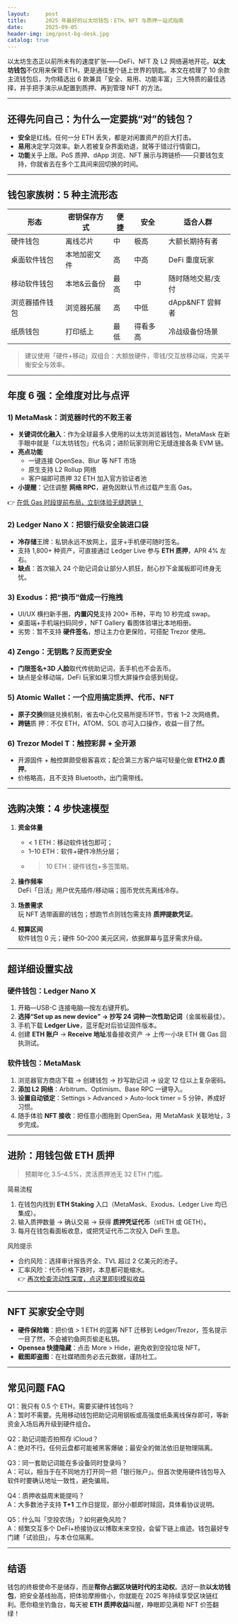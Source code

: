 ```yaml
---
layout:     post
title:      2025 年最好的以太坊钱包：ETH、NFT 与质押一站式指南
date:       2025-09-05
header-img: img/post-bg-desk.jpg
catalog: true
---
```


以太坊生态正以前所未有的速度扩张——DeFi、NFT 及 L2 网络遍地开花。**以太坊钱包**不仅用来保管 ETH，更是通往整个链上世界的钥匙。本文在梳理了 10 余款主流钱包后，为你精选出 6 款兼具「安全、易用、功能丰富」三大特质的最佳选择，并手把手演示从配置到质押、再到管理 NFT 的方法。

---

## 还得先问自己：为什么一定要挑“对”的钱包？

- **安全**是红线。任何一分 ETH 丢失，都是对闲置资产的巨大打击。
- **易用**决定学习效率。新人若被复杂界面劝退，就等于错过行情窗口。
- **功能**关乎上限。PoS 质押、dApp 浏览、NFT 展示与跨链桥——只要钱包支持，你就省去在多个工具间来回切换的时间。

---

## 钱包家族树：5 种主流形态

| 形态           | 密钥保存方式   | 便捷 | 安全 | 适合人群             |
|----------------|---------------|------|------|----------------------|
| 硬件钱包       | 离线芯片       | 中   | 极高 | 大额长期持有者       |
| 桌面软件钱包   | 本地加密文件   | 高   | 中高 | DeFi 重度玩家         |
| 移动软件钱包   | 本地&云备份    | 最高 | 中   | 随时随地交易/支付     |
| 浏览器插件钱包 | 浏览器拓展     | 高   | 中低 | dApp&NFT 尝鲜者       |
| 纸质钱包       | 打印纸上       | 最低 | 得看多高 | 冷战级备份场景 |

> 建议使用「硬件+移动」双组合：大额放硬件，零钱/交互放移动端，完美平衡安全与效率。

---

## 年度 6 强：全维度对比与点评

### 1) MetaMask：浏览器时代的不败王者
- **关键词优化融入**：作为全球最多人使用的以太坊浏览器钱包，MetaMask 在新手眼中就是「以太坊钱包」代名词；进阶玩家则用它无缝连接各条 EVM 链。
- **亮点功能**
  - 一键连接 OpenSea、Blur 等 NFT 市场
  - 原生支持 L2 Rollup 网络
  - 客户端即可质押 32 ETH 加入官方验证者池
- **小提醒**：记住调整 **网络 RPC**，避免因默认节点过载产生高 Gas。

👉 [在低 Gas 时段提前布局，立刻体验无缝跨链！](https://okxdog.com/)

### 2) Ledger Nano X：把银行级安全装进口袋
- **冷存储**王牌：私钥永远不放网上，蓝牙+手机便可随时签名。  
- 支持 1,800+ 种资产，可直接通过 Ledger Live 参与 **ETH 质押**，APR 4% 左右。
- **缺点**：首次输入 24 个助记词会让部分人抓狂，耐心抄下金属板即可终身无忧。

### 3) Exodus：把“换币”做成一行拖拽
- UI/UX 横扫新手圈，**内置闪兑**支持 200+ 币种，平均 10 秒完成 swap。
- 桌面端+手机端扫码同步，NFT Gallery 看图体验堪比本地相册。
- 劣势：暂不支持 **硬件签名**，想让主力仓更保险，可搭配 Trezor 使用。

### 4) Zengo：无钥匙？反而更安全
- **门限签名+3D 人脸**取代传统助记词，丢手机也不会丢币。  
- 缺点是全移动端，DeFi 玩家如果习惯大屏操作会感到局促。

### 5) Atomic Wallet：一个应用搞定质押、代币、NFT
- **原子交换**侧链兑换机制，省去中心化交易所提币环节，节省 1–2 次网络费。
- **跨链**质 押：不仅 ETH，ATOM、SOL 亦可入口操作，收益一目了然。

### 6) Trezor Model T：触控彩屏 + 全开源
- 开源固件 + 触控屏颇受极客喜欢；配合第三方客户端可轻量化做 **ETH2.0 质押**。
- 价格略高，且不支持 Bluetooth，出门需带线。

---

## 选购决策：4 步快速模型

1. **资金体量**  
   - < 1 ETH：移动软件钱包即可；  
   - 1–10 ETH：软件+硬件冷热分层；  
   - > 10 ETH：硬件钱包+多签策略。

2. **操作频率**  
   DeFi「日活」用户优先插件/移动端；囤币党优先离线冷存。

3. **场景需求**  
   玩 NFT 选带画廊的钱包；想跑节点则钱包需支持 **质押提款凭证**。

4. **预算区间**  
   软件钱包 0 元；硬件 50–200 美元区间，依据屏幕与蓝牙需求升级。

---

## 超详细设置实战

### 硬件钱包：Ledger Nano X
1. 开箱—USB-C 连接电脑—按左右键开机。
2. **选择“Set up as new device” → 抄写 24 词种⼀次性助记词**（金属板最佳）。
3. 手机下载 **Ledger Live**，蓝牙配对后验证固件版本。
4. 创建 **ETH 账户** → **Receive 地址**准备接收资产 → 上传一小块 ETH 做 Gas 回执测试。

### 软件钱包：MetaMask
1. 浏览器官方商店下载 → 创建钱包 → 抄写助记词 → 设定 12 位以上复杂密码。
2. **添加 L2 网络**：Arbitrum、Optimism、Base RPC 一键导入。
3. **设置自动锁定**：Settings > Advanced > Auto-lock timer = 5 分钟，养成好习惯。
4. 随手体验 **NFT 接收**：把任意小图拖到 OpenSea，用 MetaMask 关联地址，3 步完成。

---

## 进阶：用钱包做 **ETH 质押**

> 预期年化 3.5–4.5%，灵活质押池无 32 ETH 门槛。

简易流程
1. 在钱包内找到 **ETH Staking** 入口（MetaMask、Exodus、Ledger Live 均已集成）。
2. 输入质押数量 → 确认交易 → 获得 **质押凭证代币**（stETH 或 GETH）。
3. 每月在钱包看面板收息，或把凭证代币二次投入 DeFi 生息。

风险提示
- 合约风险：选择审计报告齐全、TVL 超过 2 亿美元的池子。  
- 汇率风险：代币价格下跌时，本息都可能缩水。  
👉 [再次检查流动性深度，点这里即刻模拟收益](https://okxdog.com/)

---

## NFT 买家安全守则

- **硬件保险箱**：把价值 > 1 ETH 的蓝筹 NFT 迁移到 Ledger/Trezor，签名提示一目了然，不会被钓鱼网页偷走私钥。  
- **Opensea 快捷隐藏**：点击 More > Hide，避免收到空投垃圾 NFT。  
- **截图即盗图**：在社媒晒图务必去元数据，谨防社工。

---

## 常见问题 FAQ

Q1：我只有 0.5 个 ETH，需要买硬件钱包吗？  
A：暂时不需要。先用移动钱包把助记词用钢板或高强度纸条离线保存即可，等新资金入场后再升级到硬件组合。

Q2：助记词能否拍照存 iCloud？  
A：绝对不行。任何云盘都可能被黑客爆破；最安全的做法依旧是物理隔离。

Q3：同一套助记词能在多设备同时登录吗？  
A：可以，相当于在不同地方打开同一把「银行账户」。但首次使用硬件钱包导入软件时要确认地址一致性，避免骗局。

Q4：质押收益周末能提吗？  
A：大多数池子支持 **T+1** 工作日提现，部分小额即时赎回，具体看协议说明。

Q5：什么叫「空投农场」？如何避免风险？  
A：频繁交互多个 DeFi+桥接协议以博取未来空投，会留下链上痕迹。钱包最好专门建「试验田」，与本仓位隔离。

---

## 结语

钱包的终极使命不是储存，而是**帮你占据区块链时代的主动权**。选好一款**以太坊钱包**，把安全基线抬高，把体验摩擦做小，你就能在 2025 年持续享受区块链红利。愿你稳坐钓鱼台，每天被 **ETH 质押收益**叫醒，睁眼即见满柜 NFT 价签翻绿！